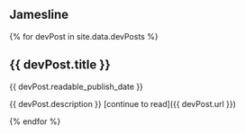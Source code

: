 ## Jamesline

{% for devPost in site.data.devPosts %}
## {{ devPost.title }}

{{ devPost.readable_publish_date }}

{{ devPost.description }} [continue to read]({{ devPost.url }})

{% endfor %}
